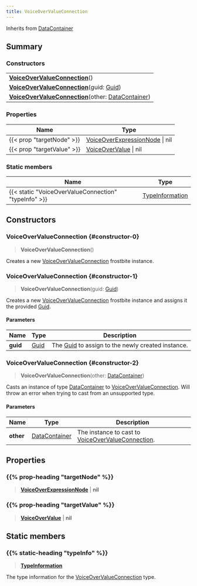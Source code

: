 ```yaml
---
title: VoiceOverValueConnection
---
```


Inherits from [DataContainer](/vext/ref/shared/type/datacontainer)

## Summary

### Constructors

|  |
| --- |
| **[VoiceOverValueConnection](#constructor-0)**() |
| **[VoiceOverValueConnection](#constructor-1)**(guid: [Guid](/vext/ref/shared/type/guid)) |
| **[VoiceOverValueConnection](#constructor-2)**(other: [DataContainer](/vext/ref/shared/type/datacontainer)) |

### Properties

| Name | Type |
| ---- | ---- |
| {{< prop "targetNode" >}} | [VoiceOverExpressionNode](/vext/ref/fb/voiceoverexpressionnode) \| nil |
| {{< prop "targetValue" >}} | [VoiceOverValue](/vext/ref/fb/voiceovervalue) \| nil |

### Static members

| Name | Type |
| ---- | ---- |
| {{< static "VoiceOverValueConnection" "typeInfo" >}} | [TypeInformation](/vext/ref/shared/type/typeinformation) |

## Constructors

### VoiceOverValueConnection {#constructor-0}

> **VoiceOverValueConnection**()

Creates a new [VoiceOverValueConnection](/vext/ref/fb/voiceovervalueconnection) frostbite instance.

### VoiceOverValueConnection {#constructor-1}

> **VoiceOverValueConnection**(guid: [Guid](/vext/ref/shared/type/guid))

Creates a new [VoiceOverValueConnection](/vext/ref/fb/voiceovervalueconnection) frostbite instance and assigns it the provided [Guid](/vext/ref/shared/type/guid).

#### Parameters

| Name | Type | Description |
| ---- | ---- | ----------- |
| **guid** | [Guid](/vext/ref/shared/type/guid) | The [Guid](/vext/ref/shared/type/guid) to assign to the newly created instance. |

### VoiceOverValueConnection {#constructor-2}

> **VoiceOverValueConnection**(other: [DataContainer](/vext/ref/shared/type/datacontainer))

Casts an instance of type [DataContainer](/vext/ref/shared/type/datacontainer) to [VoiceOverValueConnection](/vext/ref/fb/voiceovervalueconnection). Will throw an error when trying to cast from an unsupported type.

#### Parameters

| Name | Type | Description |
| ---- | ---- | ----------- |
| **other** | [DataContainer](/vext/ref/shared/type/datacontainer) | The instance to cast to [VoiceOverValueConnection](/vext/ref/fb/voiceovervalueconnection). |

## Properties

### {{% prop-heading "targetNode" %}}

> **[VoiceOverExpressionNode](/vext/ref/fb/voiceoverexpressionnode)** \| **nil**

### {{% prop-heading "targetValue" %}}

> **[VoiceOverValue](/vext/ref/fb/voiceovervalue)** \| **nil**

## Static members

### {{% static-heading "typeInfo" %}}

> **[TypeInformation](/vext/ref/shared/type/typeinformation)**

The type information for the [VoiceOverValueConnection](/vext/ref/fb/voiceovervalueconnection) type.

